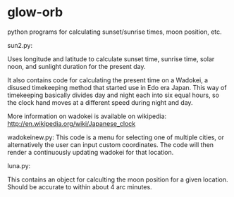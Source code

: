 # glow-orb
python programs for calculating sunset/sunrise times, moon position, etc.

sun2.py:

Uses longitude and latitude to calculate sunset time, sunrise time, solar noon,
and sunlight duration for the present day.

It also contains code for calculating the present time on a Wadokei, a
disused timekeeping method that started use in Edo era Japan. This way
of timekeeping basically divides day and night each into six equal
hours, so the clock hand moves at a different speed during night and
day.

More information on wadokei is available on wikipedia:
http://en.wikipedia.org/wiki/Japanese_clock

wadokeinew.py:
This code is a menu for selecting one of multiple cities, or alternatively the user can input custom coordinates. The code will then render a continuously updating wadokei for that location.

luna.py:

This contains an object for calculting the moon position for a given location. Should be accurate to within about 4 arc minutes.
